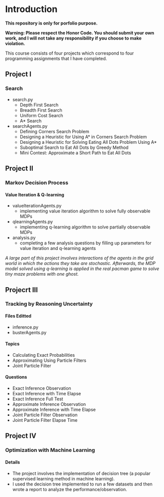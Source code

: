 # Introduction 
**This repository is only for porfolio purpose.**

**Warning: Please respect the Honor Code. You should submit your own work, and I will not take any responsibility
if you choose to make violation.**

This course consists of four projects which correspond to four programming assignments that I have completed.

## Project I

### Search

- search.py
    - Depth First Search
    - Breadth First Search
    - Uniform Cost Search
    - A* Search
- searchAgents.py
    - Defining Corners Search Problem
    - Designing a Heuristic for Using A* in Corners Search Problem
    - Designing a Heuristic for Solving Eating All Dots Problem Using A*
    - Suboptimal Search to Eat All Dots by Greedy Method
    - Mini Contest: Approximate a Short Path to Eat All Dots

## Project II

### Markov Decision Process

#### Value Iteration & Q-learning

- valueIterationAgents.py
    - implementing value iteration algorithm to solve fully observable MDPs
- qlearningAgents.py
    - implementing q-learning algorithm to solve partially observable MDPs
- analysis.py
    - completing a few analysis questions by filling up parameters for value iteration and q-learning agents

*A large part of this project involves interactions of the agents in the grid world in which the actions they take are stochastic. Afterwards, the MDP model solved using q-learning is applied in the real pacman game to solve tiny maze problems with one ghost.*

## Projecrt III

### Tracking by Reasoning Uncertainty

#### Files Editted
- inference.py
- busterAgents.py

#### Topics
- Calculating Exact Probabilities
- Approximating Using Particle Filters
- Joint Particle Filter

#### Questions
- Exact Inference Observation
- Exact Inference with Time Elapse
- Exact Inference Full Test
- Approximate Inference Observation
- Approximate Inference with Time Elapse
- Joint Particle Filter Observation
- Joint Particle Filter Elapse Time
  
## Project IV

### Optimization with Machine Learning

#### Details
- The project involves the implementation of decision tree (a popular supervised learning method in machine learning).
- I used the decision tree implemented to run a few datasets and then wrote a report to analyze the performance/observation. 

